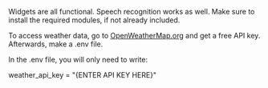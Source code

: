 Widgets are all functional. Speech recognition works as well. Make sure to install the required modules, if not already included.

To access weather data, go to [OpenWeatherMap.org](https://openweathermap.org/api) and get a free API key. Afterwards, make a .env file.


In the .env file, you will only need to write:

weather_api_key = "{ENTER API KEY HERE}"
